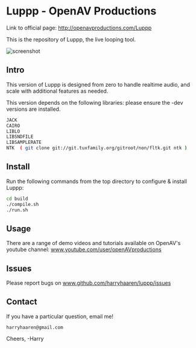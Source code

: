 Luppp - OpenAV Productions
===============================

Link to official page: http://openavproductions.com/Luppp

This is the repository of Luppp, the live looping tool.


![screenshot](https://raw.github.com/harryhaaren/openAV-Luppp/master/resources/screenshots/1.0.png "Luppp 1.0 Screenshot")

Intro
-----
This version of Luppp is designed from zero to handle realtime
audio, and scale with additional features as needed.

This version depends on the following libraries:
please ensure the -dev versions are installed.

```bash
JACK
CAIRO
LIBLO
LIBSNDFILE
LIBSAMPLERATE
NTK  ( git clone git://git.tuxfamily.org/gitroot/non/fltk.git ntk )
```

Install
-------

Run the following commands from the top directory to configure & install Luppp:

```bash
cd build
./compile.sh
./run.sh
```


Usage
-----
There are a range of demo videos and tutorials available
on OpenAV's youtube channel:
www.youtube.com/user/openAVproductions


Issues
------
Please report bugs on www.github.com/harryhaaren/luppp/issues


Contact
-------
If you have a particular question, email me!
```
harryhaaren@gmail.com
```

Cheers, -Harry
